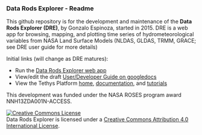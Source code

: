 

### Data Rods Explorer - Readme ##

This github repository is for the development and maintenance of the **Data Rods Explorer (DRE)**, by Gonzalo Espinoza, started in 2015. DRE is a web app for browsing, mapping, and plotting time series of hydrometeorological variables from NASA Land Surface Models (NLDAS, GLDAS, TRMM, GRACE; see DRE user guide for more details)

Initial links (will change as DRE matures):  

 - Run the [Data Rods Explorer web app](https://appsdev.hydroshare.org/apps/data-rods-explorer)
 - View/edit the draft [User/Developer Guide on googledocs](https://docs.google.com/document/d/1sePSne_aROY6W6rTr-mCKmN9nKBXL5iGfplaFCDE4ec/edit?usp=sharing)
 - View the Tethys Platform [home](http://www.tethysplatform.org/),  [documentation](http://docs.tethysplatform.org/en/latest/), and [tutorials](http://docs.tethysplatform.org/en/latest/tutorials.html)

This development was funded under the NASA ROSES program award NNH13ZDA001N-ACCESS. 

<a rel="license" href="http://creativecommons.org/licenses/by/4.0/"><img alt="Creative Commons License" style="border-width:0" src="https://i.creativecommons.org/l/by/4.0/88x31.png" /></a><br /><span xmlns:dct="http://purl.org/dc/terms/" href="http://purl.org/dc/dcmitype/InteractiveResource" property="dct:title" rel="dct:type">Data Rods Explorer</span> is licensed under a <a rel="license" href="http://creativecommons.org/licenses/by/4.0/">Creative Commons Attribution 4.0 International License</a>. 
